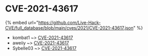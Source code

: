 # CVE-2021-43617
{% embed url="https://github.com/Live-Hack-CVE/full_database/blob/main/cves/2021/CVE-2021-43617.json" %}

* kombat1 ~> [CVE-2021-43617](https://www.alice-snow.ru/2021/database/cve-2021-43617/cve-2021-43617-kombat1)
* aweiiy ~> [CVE-2021-43617](https://www.alice-snow.ru/2021/database/cve-2021-43617/cve-2021-43617-aweiiy)
* Sybelle03 ~> [CVE-2021-43617](https://www.alice-snow.ru/2021/database/cve-2021-43617/cve-2021-43617-sybelle03)